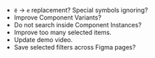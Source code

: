 - `ё` → `е` replacement? Special symbols ignoring?
- Improve Component Variants?
- Do not search inside Component Instances?
- Improve too many selected items.
- Update demo video.
- Save selected filters across Figma pages?
